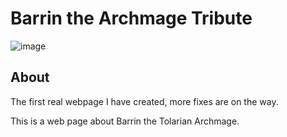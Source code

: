 # Barrin the Archmage Tribute

![image](https://user-images.githubusercontent.com/80474608/196072692-9d31b02a-d159-4689-ad94-4f2764ce1f8e.png)

## About
The first real webpage I have created, more fixes are on the way. 

This is a web page about Barrin the Tolarian Archmage.

